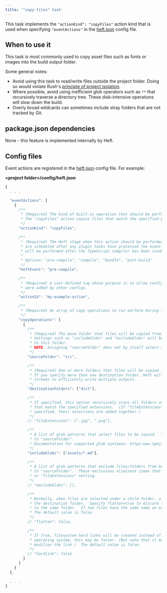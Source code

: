 ```yaml
---
title: '"copy-files" task'
---
```


This task implements the `"actionKind": "copyFiles"` action kind that is used when specifying
`"eventActions"` in the [heft.json](../heft_configs/heft_json.md) config file.

## When to use it

This task is most commonly used to copy asset files such as fonts or images into the build output folder.

Some general notes:

- Avoid using this task to read/write files outside the project folder. Doing so would violate Rush's
  [principle of project isolation](../heft_tutorials/heft_and_rush.md).
- Where possible, avoid using inefficient glob operators such as `**` that recursively traverse a directory tree.
  These disk-intensive operations will slow down the build.
- Overly broad wildcards can sometimes include stray folders that are not tracked by Git.

## package.json dependencies

None - this feature is implemented internally by Heft.

## Config files

Event actions are registered in the [heft.json](../heft_configs/heft_json.md) config file. For example:

**&lt;project folder&gt;/config/heft.json**

```js
{
  . . .

  "eventActions": [
    {
      /**
       * (Required) The kind of built-in operation that should be performed.
       * The "copyFiles" action copies files that match the specified patterns.
       */
      "actionKind": "copyFiles",

      /**
       * (Required) The Heft stage when this action should be performed.  Note that heft.json event actions
       * are scheduled after any plugin tasks have processed the event.  For example, a "compile" event action
       * will be performed after the TypeScript compiler has been invoked.
       *
       * Options: "pre-compile", "compile", "bundle", "post-build"
       */
      "heftEvent": "pre-compile",

      /**
       * (Required) A user-defined tag whose purpose is to allow configs to replace/delete handlers that
       * were added by other configs.
       */
      "actionId": "my-example-action",

      /**
       * (Required) An array of copy operations to run perform during the specified Heft event.
       */
      "copyOperations": [
        {
          /**
           * (Required) The base folder that files will be copied from, relative to the project root.
           * Settings such as "includeGlobs" and "excludeGlobs" will be resolved relative
           * to this folder.
           * NOTE: Assigning "sourceFolder" does not by itself select any files to be copied.
           */
          "sourceFolder": "src",

          /**
           * (Required) One or more folders that files will be copied into, relative to the project root.
           * If you specify more than one destination folder, Heft will read the input files only once, using
           * streams to efficiently write multiple outputs.
           */
          "destinationFolders": ["dist"],

          /**
           * If specified, this option recursively scans all folders under "sourceFolder" and includes any files
           * that match the specified extensions.  (If "fileExtensions" and "includeGlobs" are both
           * specified, their selections are added together.)
           */
          // "fileExtensions": [".jpg", ".png"],

          /**
           * A list of glob patterns that select files to be copied.  The paths are resolved relative
           * to "sourceFolder".
           * Documentation for supported glob syntaxes: https:www.npmjs.com/package/fast-glob
           */
          "includeGlobs": ["assets/*.md"],

          /**
           * A list of glob patterns that exclude files/folders from being copied.  The paths are resolved relative
           * to "sourceFolder".  These exclusions eliminate items that were selected by the "includeGlobs"
           * or "fileExtensions" setting.
           */
          // "excludeGlobs": [],

          /**
           * Normally, when files are selected under a child folder, a corresponding folder will be created in
           * the destination folder.  Specify flatten=true to discard the source path and copy all matching files
           * to the same folder.  If two files have the same name an error will be reported.
           * The default value is false.
           */
          // "flatten": false,

          /**
           * If true, filesystem hard links will be created instead of copying the file.  Depending on the
           * operating system, this may be faster. (But note that it may cause unexpected behavior if a tool
           * modifies the link.)  The default value is false.
           */
          // "hardlink": false
        }
      ]
    }
  ],

  . . .
}
```
